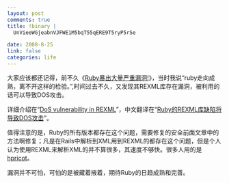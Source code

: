 ```yaml
--- 
layout: post
comments: true
title: !binary |
  UnVieeWGjeabnVJFWE1M5bqT55qERE9T5ryP5rSe

date: 2008-8-25
link: false
categories: life
---
```

大家应该都还记得，前不久《<a href="http://iceskysl.1sters.com/?action=show&amp;id=319">Ruby暴出大量严重漏洞!</a>》，当时我说“ruby走向成熟，离不开这样的检验。”,时间过去不久，又发现其REXML库存在漏洞，被利用的话可以导致DOS攻击。

详细介绍在“<a href="http://www.ruby-lang.org/en/news/2008/08/23/dos-vulnerability-in-rexml/">DoS vulnerability in REXML</a>”，中文翻译在“<a href="http://www.javaeye.com/news/3310">Ruby的REXML库缺陷将导致DOS攻击</a>”。

值得注意的是，Ruby的所有版本都存在这个问题，需要修复的安全前面文章中的方法啊修复；凡是在Rails中解析到XML用到REXML的都存在这个问题，但是个人认为使用REXML来解析XML的并不算很多，其速度不够快。很多人用的是<a href="http://iceskysl.1sters.com/?action=tags&amp;item=hpricot">hpricot</a>。

漏洞并不可怕，可怕的是被藏着掖着，期待Ruby的日趋成熟和完善。
